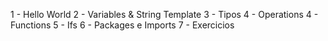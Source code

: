 1 - Hello World
2 - Variables & String Template
3 - Tipos 
4 - Operations
4 - Functions
5 - Ifs
6 - Packages e Imports
7 - Exercicios 